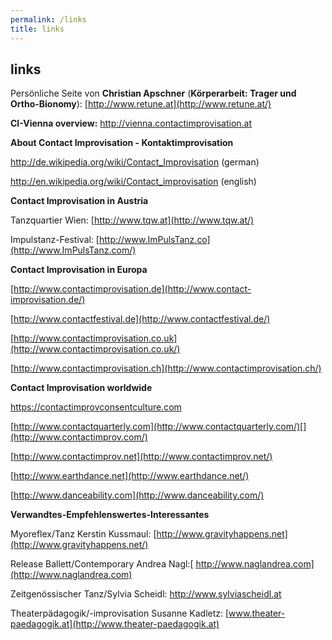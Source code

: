 ```yaml
---
permalink: /links
title: links
---
```

## links

Persönliche Seite von **Christian Apschner** (**Körperarbeit: Trager und Ortho-Bionomy**): [http://www.retune.at](http://www.retune.at/)

**CI-Vienna overview:** <http://vienna.contactimprovisation.at>

**About Contact Improvisation - Kontaktimprovisation**

<http://de.wikipedia.org/wiki/Contact_Improvisation> (german)

<http://en.wikipedia.org/wiki/Contact_improvisation> (english)

**Contact Improvisation in Austria**

Tanzquartier Wien: [http://www.tqw.at](http://www.tqw.at/)

Impulstanz-Festival: [http://www.ImPulsTanz.co](http://www.ImPulsTanz.com/)

**Contact Improvisation in Europa**

[http://www.contactimprovisation.de](http://www.contact-improvisation.de/)

[http://www.contactfestival.de](http://www.contactfestival.de/)

[http://www.contactimprovisation.co.uk](http://www.contactimprovisation.co.uk/)

[http://www.contactimprovisation.ch](http://www.contactimprovisation.ch/)

**Contact Improvisation worldwide**

<https://contactimprovconsentculture.com>

[http://www.contactquarterly.com](http://www.contactquarterly.com/)[](http://www.contactimprov.com/)

[http://www.contactimprov.net](http://www.contactimprov.net/)

[http://www.earthdance.net](http://www.earthdance.net/)

[http://www.danceability.com](http://www.danceability.com/)

**Verwandtes-Empfehlenswertes-Interessantes**

Myoreflex/Tanz Kerstin Kussmaul: [http://www.gravityhappens.net](http://www.gravityhappens.net/)

Release Ballett/Contemporary Andrea Nagl:[ http://www.naglandrea.com](http://www.naglandrea.com)

Zeitgenössischer Tanz/Sylvia Scheidl: <http://www.sylviascheidl.at>

Theaterpädagogik/-improvisation Susanne Kadletz: [www.theater-paedagogik.at](http://www.theater-paedagogik.at)